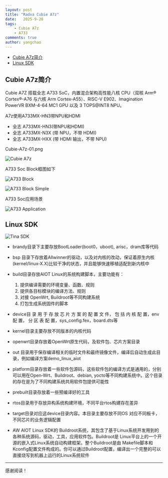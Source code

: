 ```yaml
---
layout: post
title: "Radxa Cubie A7z"
date:   2025-9-28
tags:
    - Cubie A7z
    - A733
comments: true
author: yangchao
---
```


<!-- more -->
- [Cubie A7z简介](#cubie-a7z简介)
- [Linux SDK](#linux-sdk)


## Cubie A7z简介

Cubie A7Z 搭载全志 A733 SoC，内置混合架构高性能八核 CPU（双核 Arm® Cortex®-A76 与六核 Arm Cortex-A55）、RISC-V E902、Imagination PowerVR BXM-4-64 MC1 GPU 以及 3 TOPS@INT8 NPU。

A7z使用A733MX-HN3带NPU和HDMI
- 全志 A733MX-HN3(带NPU和HDMI)
- 全志 A733MX-N3X (带 NPU，不带 HDMI)
- 全志 A733MX-HXX (带 HDMI 输出，不带 NPU)

Cubie-A7z-01.png

![Cubie A7z](https://yangchao315.github.io/images/Cubie-A7z-01.png)

A733 Soc Block框图如下

![A733 Block](https://yangchao315.github.io/images/A733-Block.png)

![A733 Block Simple](https://yangchao315.github.io/images/A733-Block2.png)

A733 Soc应用场景

![A733 Application](https://yangchao315.github.io/images/A733-Application.png)

## Linux SDK

![Tina SDK](https://yangchao315.github.io/images/Tina-sdk.png)

- brandy目录下主要存放BootLoader(boot0，uboot), arisc，dram库等代码
- bsp 目录下存放着Allwinner的驱动，以及对内核的改动，保证着原生内核(kernel/linux‑X.X)比较干净的状态，并且能够快速移植适配到新内核中
- build目录存放AIOT Linux的系统构建脚本，主要功能有：
    1. 提供编译需要的环境变量、函数、规则
    2. 提供各目标模块的编译方法、规则
    3. 对接 OpenWrt, Buildroot等不同构建系统
    4. 打包生成系统固件的脚本

- device目 录 用 于 存 放 芯 片 方 案 的 配 置 文 件， 包 括 内 核 配 置，env 配 置， 分 区 表 配 置，sys_config.fex，board.dts等
- kernel目录主要存放不同版本的内核代码
- openwrt目录存放着OpenWrt原生代码，及软件包、芯片方案目录
- out 目录用于保存编译相关的临时文件和最终镜像文件，编译后自动生成此目录，例如编译方案demo_linux_aiot
- platform目录存放着一些软件包源码，这些软件包的编译方式是通用的，分别可以用在Open‑Wrt、Buildroot、debian, yocto等不同构建系统中。这个目录的存在是为了不同构建系统共用软件包提供可能性
- prebuilt目录存放着一些预编译好的工具
- rtos目录用于存放异构系统构建环境，不同平台rtos构建存在差异
- target目录对应这device目录内容。本目录主要存放不同OS 对应不同板卡，不同芯片的业务逻辑配置
- AW AIOT Linux SDK的 Buildroot系统，其包含了基于Linux系统开发用到的各种系统源码，驱动，工具，应用软件包。Buildroot是 Linux平台上的一个开源的嵌入式Linux系统自动构建框架。整个Buildroot是由  Makefile脚本和Kconfig配置文件构成的。你可以通过Buildroot配置，编译出一个完整的可以直接烧写到机器上运行的Linux系统软件

---

感谢阅读！
